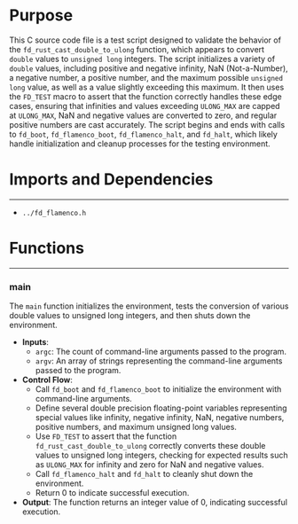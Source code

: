 # Purpose
This C source code file is a test script designed to validate the behavior of the `fd_rust_cast_double_to_ulong` function, which appears to convert `double` values to `unsigned long` integers. The script initializes a variety of `double` values, including positive and negative infinity, NaN (Not-a-Number), a negative number, a positive number, and the maximum possible `unsigned long` value, as well as a value slightly exceeding this maximum. It then uses the `FD_TEST` macro to assert that the function correctly handles these edge cases, ensuring that infinities and values exceeding `ULONG_MAX` are capped at `ULONG_MAX`, NaN and negative values are converted to zero, and regular positive numbers are cast accurately. The script begins and ends with calls to `fd_boot`, `fd_flamenco_boot`, `fd_flamenco_halt`, and `fd_halt`, which likely handle initialization and cleanup processes for the testing environment.
# Imports and Dependencies

---
- `../fd_flamenco.h`


# Functions

---
### main<!-- {{#callable:main}} -->
The `main` function initializes the environment, tests the conversion of various double values to unsigned long integers, and then shuts down the environment.
- **Inputs**:
    - `argc`: The count of command-line arguments passed to the program.
    - `argv`: An array of strings representing the command-line arguments passed to the program.
- **Control Flow**:
    - Call `fd_boot` and `fd_flamenco_boot` to initialize the environment with command-line arguments.
    - Define several double precision floating-point variables representing special values like infinity, negative infinity, NaN, negative numbers, positive numbers, and maximum unsigned long values.
    - Use `FD_TEST` to assert that the function `fd_rust_cast_double_to_ulong` correctly converts these double values to unsigned long integers, checking for expected results such as `ULONG_MAX` for infinity and zero for NaN and negative values.
    - Call `fd_flamenco_halt` and `fd_halt` to cleanly shut down the environment.
    - Return 0 to indicate successful execution.
- **Output**: The function returns an integer value of 0, indicating successful execution.


